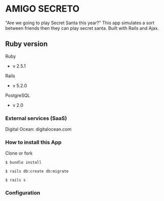 # AMIGO SECRETO

"Are we going to play Secret Santa this year?" This app simulates a sort between friends then they can play secret santa. Built with Rails and Ajax.

## Ruby version

Ruby 
- v 2.5.1

Rails
- v 5.2.0

PostgreSQL
- v 2.0

### External services (SaaS)

Digital Ocean: digitalocean.com

### How to install this App

Clone or fork

    $ bundle install

    $ rails db:create db:migrate

    $ rails s

### Configuration